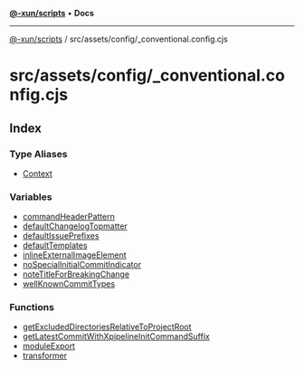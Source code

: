 [**@-xun/scripts**](../../../../README.md) • **Docs**

***

[@-xun/scripts](../../../../README.md) / src/assets/config/\_conventional.config.cjs

# src/assets/config/\_conventional.config.cjs

## Index

### Type Aliases

- [Context](type-aliases/Context.md)

### Variables

- [commandHeaderPattern](variables/commandHeaderPattern.md)
- [defaultChangelogTopmatter](variables/defaultChangelogTopmatter.md)
- [defaultIssuePrefixes](variables/defaultIssuePrefixes.md)
- [defaultTemplates](variables/defaultTemplates.md)
- [inlineExternalImageElement](variables/inlineExternalImageElement.md)
- [noSpecialInitialCommitIndicator](variables/noSpecialInitialCommitIndicator.md)
- [noteTitleForBreakingChange](variables/noteTitleForBreakingChange.md)
- [wellKnownCommitTypes](variables/wellKnownCommitTypes.md)

### Functions

- [getExcludedDirectoriesRelativeToProjectRoot](functions/getExcludedDirectoriesRelativeToProjectRoot.md)
- [getLatestCommitWithXpipelineInitCommandSuffix](functions/getLatestCommitWithXpipelineInitCommandSuffix.md)
- [moduleExport](functions/moduleExport.md)
- [transformer](functions/transformer.md)
